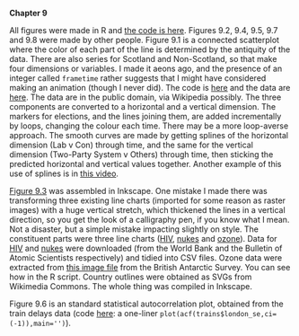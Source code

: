 **Chapter 9**

All figures were made in R and [the code is here](Ch9.R). Figures 9.2, 9.4, 9.5, 9.7 and 9.8 were made by other people.
Figure 9.1 is a connected scatterplot where the color of each part of the line is determined by the antiquity of the data. There are also series for Scotland and Non-Scotland, so that make four dimensions or variables. I made it aeons ago, and the presence of an integer called `frametime` rather suggests that I might have considered making an animation (though I never did). The code is [here](elections.R) and the data are [here](elections_wide.csv). The data are in the public domain, via Wikipedia possibly. The three components are converted to a horizontal and a vertical dimension. The markers for elections, and the lines joining them, are added incrementally by loops, changing the colour each time. There may be a more loop-averse approach. The smooth curves are made by getting splines of the horizontal dimension (Lab v Con) through time, and the same for the vertical dimension (Two-Party System v Others) through time, then sticking the predicted horizontal and vertical values together. Another example of this use of splines is in [this video](https://www.youtube.com/watch?v=kqIl4I8PlBM).

[Figure 9.3](9-timeline2.svg) was assembled in Inkscape. One mistake I made there was transforming three existing line charts (imported for some reason as raster images) with a huge vertical stretch, which thickened the lines in a vertical direction, so you get the look of a calligraphy pen, if you know what I mean. Not a disaster, but a simple mistake impacting slightly on style. The constituent parts were three line charts ([HIV](9-timeline-hiv.svg), [nukes](9-timeline-nuc.svg) and [ozone](9-timeline-ozo.svg)). Data for [HIV](HIV-population.csv) and [nukes](nuclear-warheads.csv) were downloaded (from the World Bank and the Bulletin of Atomic Scientists respectively) and tidied into CSV files. Ozone data were extracted from [this image file](halley-ozone.JPG) from the British Antarctic Survey. You can see how in the R script. Country outlines were obtained as SVGs from Wikimedia Commons. The whole thing was compiled in Inkscape.

Figure 9.6 is an standard statistical autocorrelation plot, obtained from the train delays data (code [here](../chapter02/traindelays-4weeks.R): a one-liner `plot(acf(trains$london_se,ci=(-1)),main='')`).
